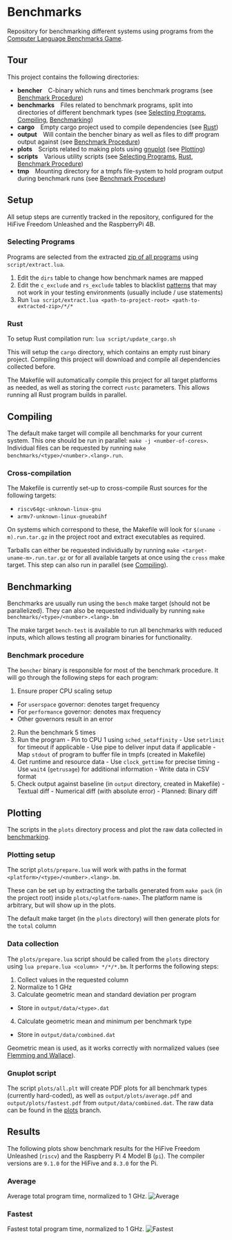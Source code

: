 # Benchmarks
Repository for benchmarking different systems using programs from the [Computer Language Benchmarks Game](https://benchmarksgame-team.pages.debian.net/benchmarksgame/).

## Tour
This project contains the following directories:
- **bencher**&emsp;C-binary which runs and times benchmark programs (see [Benchmark Procedure](#benchmark-procedure))
- **benchmarks**&emsp;Files related to benchmark programs, split into directories of different benchmark types (see [Selecting Programs](#selecting-programs), [Compiling](#compiling), [Benchmarking](#benchmarking))
- **cargo**&emsp;Empty cargo project used to compile dependencies (see [Rust](#rust))
- **output**&emsp;Will contain the bencher binary as well as files to diff program output against (see [Benchmark Procedure](#benchmark-procedure))
- **plots**&emsp;Scripts related to making plots using [gnuplot](http://www.gnuplot.info/) (see [Plotting](#plotting))
- **scripts**&emsp;Various utility scripts (see [Selecting Programs](#selecting-programs), [Rust](#rust), [Benchmark Procedure](#benchmark-procedure))
- **tmp**&emsp;Mounting directory for a tmpfs file-system to hold program output during benchmark runs (see [Benchmark Procedure](#benchmark-procedure))

## Setup
All setup steps are currently tracked in the repository, configured for the HiFive Freedom Unleashed and the RaspberryPi 4B.

### Selecting Programs
Programs are selected from the extracted [zip of all programs](https://salsa.debian.org/benchmarksgame-team/benchmarksgame#what-else) using `script/extract.lua`.

1. Edit the `dirs` table to change how benchmark names are mapped
2. Edit the `c_exclude` and `rs_exclude` tables to blacklist [patterns](https://www.lua.org/manual/5.3/manual.html#6.4.1) that may not work in your testing environments (usually include / use statements)
3. Run `lua script/extract.lua <path-to-project-root> <path-to-extracted-zip>/*/*`

### Rust
To setup Rust compilation run: `lua script/update_cargo.sh`

This will setup the `cargo` directory, which contains an empty rust binary project. Compiling this project will download and compile all dependencies collected before.

The Makefile will automatically compile this project for all target platforms as needed, as well as storing the correct `rustc` parameters. This allows running all Rust program builds in parallel.


## Compiling
The default make target will compile all benchmarks for your current system. This one should be run in parallel: `make -j <number-of-cores>`. Individual files can be requested by running `make benchmarks/<type>/<number>.<lang>.run`.

### Cross-compilation
The Makefile is currently set-up to cross-compile Rust sources for the following targets:
- `riscv64gc-unknown-linux-gnu`
- `armv7-unknown-linux-gnueabihf`

On systems which correspond to these, the Makefile will look for `$(uname -m).run.tar.gz` in the project root and extract executables as required.

Tarballs can either be requested individually by running `make <target-uname-m>.run.tar.gz` or for all available targets at once using the `cross` make target. This step can also run in parallel (see [Compiling](#compiling)).

## Benchmarking
Benchmarks are usually run using the `bench` make target (should not be parallelized). They can also be requested individually by running `make benchmarks/<type>/<number>.<lang>.bm`

The make target `bench-test` is available to run all benchmarks with reduced inputs, which allows testing all program binaries for functionality.

### Benchmark procedure
The `bencher` binary is responsible for most of the benchmark procedure. It will go through the following steps for each program:
1. Ensure proper CPU scaling setup
  - For `userspace` governor: denotes target frequency
  - For `performance` governor: denotes max frequency
  - Other governors result in an error
2. Run the benchmark 5 times
  1. Run the program
    - Pin to CPU 1 using `sched_setaffinity`
    - Use `setrlimit` for timeout if applicable
    - Use pipe to deliver input data if applicable
    - Map `stdout` of program to buffer file in tmpfs (created in Makefile)
  2. Get runtime and resource data
    - Use `clock_gettime` for precise timing
    - Use `wait4` (`getrusage`) for additional information
    - Write data in CSV format
  3. Check output against baseline (in `output` directory, created in Makefile)
    - Textual diff
    - Numerical diff (with absolute error)
    - Planned: Binary diff

## Plotting
The scripts in the `plots` directory process and plot the raw data collected in [benchmarking](#benchmarking).

### Plotting setup
The script `plots/prepare.lua` will work with paths in the format `<platform>/<type>/<number>.<lang>.bm`.

These can be set up by extracting the tarballs generated from `make pack` (in the project root) inside `plots/<platform-name>`. The platform name is arbitrary, but will show up in the plots.

The default make target (in the `plots` directory) will then generate plots for the `total` column

### Data collection
The `plots/prepare.lua` script should be called from the `plots` directory using `lua prepare.lua <column> */*/*.bm`. It performs the following steps:

1. Collect values in the requested column
2. Normalize to 1 GHz
3. Calculate geometric mean and standard deviation per program
  - Store in `output/data/<type>.dat`
4. Calculate geometric mean and minimum per benchmark type
  - Store in `output/data/combined.dat`

Geometric mean is used, as it works correctly with normalized values (see [Flemming and Wallace](plots/paper4.pdf)).

### Gnuplot script
The script `plots/all.plt` will create PDF plots for all benchmark types (currently hard-coded), as well as `output/plots/average.pdf` and `output/plots/fastest.pdf` from `output/data/combined.dat`. The raw data can be found in the [plots](../plots) branch.

## Results
The following plots show benchmark results for the HiFive Freedom Unleashed (`riscv`) and the Raspberry Pi 4 Model B (`pi`). The compiler versions are `9.1.0` for the HiFive and `8.3.0` for the Pi.

### Average
Average total program time, normalized to 1 GHz.
![Average](../plots/average.png?raw=true)

### Fastest
Fastest total program time, normalized to 1 GHz.
![Fastest](../plots/fastest.png?raw=true)
